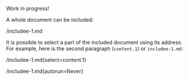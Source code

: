 Work in progress!

A whole document can be included:

/includee-1.md

It is possible to select a part of the included document using its address. For example, here is the second paragraph (`content.1`) or `includee-1.md`:

/includee-1.md{select=content.1}

/includee-1.md{autorun=Never}
